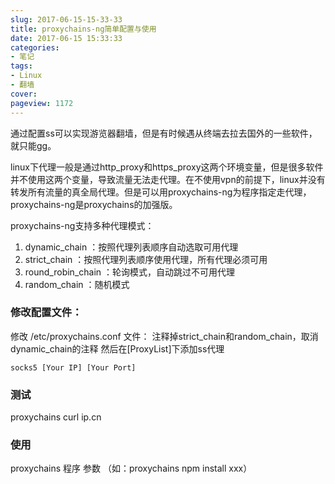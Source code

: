 ```yaml
---
slug: 2017-06-15-15-33-33
title: proxychains-ng简单配置与使用
date: 2017-06-15 15:33:33
categories:
- 笔记
tags:
- Linux
- 翻墙
cover: 
pageview: 1172
---
```


通过配置ss可以实现游览器翻墙，但是有时候遇从终端去拉去国外的一些软件，就只能gg。

linux下代理一般是通过http_proxy和https_proxy这两个环境变量，但是很多软件并不使用这两个变量，导致流量无法走代理。在不使用vpn的前提下，linux并没有转发所有流量的真全局代理。但是可以用proxychains-ng为程序指定走代理，proxychains-ng是proxychains的加强版。

proxychains-ng支持多种代理模式：

1. dynamic_chain ：按照代理列表顺序自动选取可用代理
2. strict_chain ：按照代理列表顺序使用代理，所有代理必须可用
3. round_robin_chain ：轮询模式，自动跳过不可用代理
4. random_chain ：随机模式

### 修改配置文件：
修改 /etc/proxychains.conf 文件：
注释掉strict_chain和random_chain，取消dynamic_chain的注释
然后在[ProxyList]下添加ss代理
```
socks5 [Your IP] [Your Port]
```

### 测试
proxychains curl ip.cn

### 使用
proxychains 程序 参数 （如：proxychains npm install xxx）



